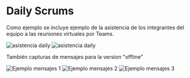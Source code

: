 # Daily Scrums

Como ejemplo se incluye ejemplo de la asistencia de los integrantes del equipo a las reuniones virtuales por Teams.

![asistencia daily](img/2024-05-11-daily.PNG)
![asistencia daily](img/2024-05-18-daily.PNG)

También capturas de mensajes para la version "offline"

![Ejemplo mensajes 1](img/whatsapp-0.PNG) 
![Ejemplo mensajes 2](img/whatsapp-1.PNG) 
![Ejemplo mensajes 3](img/whatsapp-2.PNG) 